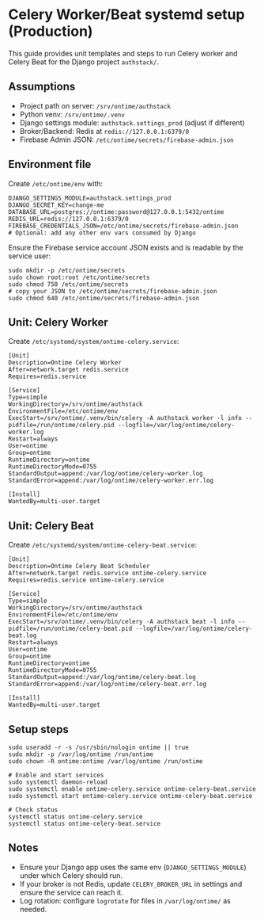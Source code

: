 # Celery Worker/Beat systemd setup (Production)

This guide provides unit templates and steps to run Celery worker and Celery Beat for the Django project `authstack/`.

## Assumptions
- Project path on server: `/srv/ontime/authstack`
- Python venv: `/srv/ontime/.venv`
- Django settings module: `authstack.settings_prod` (adjust if different)
- Broker/Backend: Redis at `redis://127.0.0.1:6379/0`
- Firebase Admin JSON: `/etc/ontime/secrets/firebase-admin.json`

## Environment file
Create `/etc/ontime/env` with:
```
DJANGO_SETTINGS_MODULE=authstack.settings_prod
DJANGO_SECRET_KEY=change-me
DATABASE_URL=postgres://ontime:password@127.0.0.1:5432/ontime
REDIS_URL=redis://127.0.0.1:6379/0
FIREBASE_CREDENTIALS_JSON=/etc/ontime/secrets/firebase-admin.json
# Optional: add any other env vars consumed by Django
```

Ensure the Firebase service account JSON exists and is readable by the service user:
```
sudo mkdir -p /etc/ontime/secrets
sudo chown root:root /etc/ontime/secrets
sudo chmod 750 /etc/ontime/secrets
# copy your JSON to /etc/ontime/secrets/firebase-admin.json
sudo chmod 640 /etc/ontime/secrets/firebase-admin.json
```

## Unit: Celery Worker
Create `/etc/systemd/system/ontime-celery.service`:
```
[Unit]
Description=Ontime Celery Worker
After=network.target redis.service
Requires=redis.service

[Service]
Type=simple
WorkingDirectory=/srv/ontime/authstack
EnvironmentFile=/etc/ontime/env
ExecStart=/srv/ontime/.venv/bin/celery -A authstack worker -l info --pidfile=/run/ontime/celery.pid --logfile=/var/log/ontime/celery-worker.log
Restart=always
User=ontime
Group=ontime
RuntimeDirectory=ontime
RuntimeDirectoryMode=0755
StandardOutput=append:/var/log/ontime/celery-worker.log
StandardError=append:/var/log/ontime/celery-worker.err.log

[Install]
WantedBy=multi-user.target
```

## Unit: Celery Beat
Create `/etc/systemd/system/ontime-celery-beat.service`:
```
[Unit]
Description=Ontime Celery Beat Scheduler
After=network.target redis.service ontime-celery.service
Requires=redis.service ontime-celery.service

[Service]
Type=simple
WorkingDirectory=/srv/ontime/authstack
EnvironmentFile=/etc/ontime/env
ExecStart=/srv/ontime/.venv/bin/celery -A authstack beat -l info --pidfile=/run/ontime/celery-beat.pid --logfile=/var/log/ontime/celery-beat.log
Restart=always
User=ontime
Group=ontime
RuntimeDirectory=ontime
RuntimeDirectoryMode=0755
StandardOutput=append:/var/log/ontime/celery-beat.log
StandardError=append:/var/log/ontime/celery-beat.err.log

[Install]
WantedBy=multi-user.target
```

## Setup steps
```
sudo useradd -r -s /usr/sbin/nologin ontime || true
sudo mkdir -p /var/log/ontime /run/ontime
sudo chown -R ontime:ontime /var/log/ontime /run/ontime

# Enable and start services
sudo systemctl daemon-reload
sudo systemctl enable ontime-celery.service ontime-celery-beat.service
sudo systemctl start ontime-celery.service ontime-celery-beat.service

# Check status
systemctl status ontime-celery.service
systemctl status ontime-celery-beat.service
```

## Notes
- Ensure your Django app uses the same env (`DJANGO_SETTINGS_MODULE`) under which Celery should run.
- If your broker is not Redis, update `CELERY_BROKER_URL` in settings and ensure the service can reach it.
- Log rotation: configure `logrotate` for files in `/var/log/ontime/` as needed.
